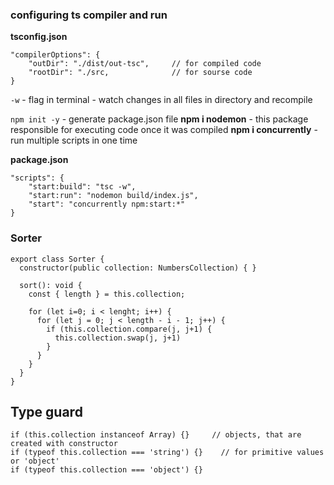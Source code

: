 ### configuring ts compiler and run

**tsconfig.json**
```
"compilerOptions": {
    "outDir": "./dist/out-tsc",     // for compiled code
    "rootDir": "./src,              // for sourse code
}
```
``-w`` - flag in terminal - watch changes in all files in directory and recompile

```npm init -y``` - generate package.json file
**npm i nodemon** - this package responsible for executing code once it was compiled
**npm i concurrently** - run multiple scripts in one time

**package.json**
```
"scripts": {
    "start:build": "tsc -w",
    "start:run": "nodemon build/index.js",
    "start": "concurrently npm:start:*"
}
```
### Sorter
```
export class Sorter {
  constructor(public collection: NumbersCollection) { }

  sort(): void {
    const { length } = this.collection;

    for (let i=0; i < lenght; i++) {
      for (let j = 0; j < length - i - 1; j++) {
        if (this.collection.compare(j, j+1) {
          this.collection.swap(j, j+1)
        }
      }
    }
  }
}
```

## Type guard
```
if (this.collection instanceof Array) {}     // objects, that are created with constructor
if (typeof this.collection === 'string') {}    // for primitive values or 'object'
if (typeof this.collection === 'object') {}
```
